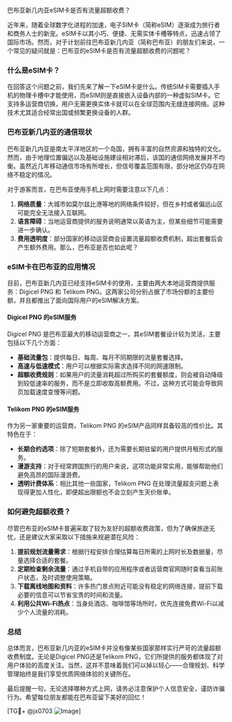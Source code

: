 巴布亚新几内亚eSIM卡是否有流量超额收费？

近年来，随着全球数字化进程的加速，电子SIM卡（简称eSIM）逐渐成为旅行者和商务人士的新宠。eSIM卡以其小巧、便捷、无需实体卡槽等特点，迅速占领了国际市场。然而，对于计划前往巴布亚新几内亚（简称巴布亚）的朋友们来说，一个常见的疑问就是：巴布亚的eSIM卡是否有流量超额收费的问题呢？

### 什么是eSIM卡？

在回答这个问题之前，我们先来了解一下eSIM卡是什么。传统SIM卡需要插入手机的物理卡槽中才能使用，而eSIM则是直接嵌入设备内部的一种虚拟SIM卡。它支持多运营商切换，用户无需更换实体卡就可以在全球范围内无缝连接网络。这种技术尤其适合经常出国或频繁更换设备的人群。

### 巴布亚新几内亚的通信现状

巴布亚新几内亚是南太平洋地区的一个岛国，拥有丰富的自然资源和独特的文化。然而，由于地理位置偏远以及基础设施建设相对滞后，该国的通信网络发展并不均衡。虽然近几年移动通信市场有所增长，但信号覆盖范围有限，部分地区仍存在网络不稳定的情况。

对于游客而言，在巴布亚使用手机上网时需要注意以下几点：
1. **网络质量**：大城市如莫尔兹比港等地的网络条件较好，但在乡村或者偏远山区可能完全无法接入互联网。
2. **语言障碍**：当地运营商提供的服务说明通常以英语为主，但某些细节可能需要进一步确认。
3. **费用透明度**：部分国家的移动运营商会设置流量超额收费机制，超出套餐后会产生额外费用。那么，巴布亚是否也如此呢？

### eSIM卡在巴布亚的应用情况

目前，巴布亚新几内亚已经支持eSIM卡的使用，主要由两大本地运营商提供服务：Digicel PNG 和 Telikom PNG。这两家公司分别占据了市场份额的主要份额，并且都推出了面向国际用户的eSIM解决方案。

#### Digicel PNG 的eSIM服务

Digicel PNG 是巴布亚最大的移动运营商之一，其eSIM套餐设计较为灵活，主要包括以下几个方面：
- **基础流量包**：提供每日、每周、每月不同期限的流量套餐选择。
- **高速与低速模式**：用户可以根据实际需求选择不同的网速限制。
- **超额收费规则**：如果用户的流量消耗超过所购买的套餐额度，则会被自动降级到较低速率的服务，而不是立即收取高额费用。不过，这种方式可能会导致网页加载速度变慢等问题。

#### Telikom PNG 的eSIM服务

作为另一家重要的运营商，Telikom PNG 的eSIM产品同样具备较高的性价比。其特色在于：
- **长期合约选项**：除了短期套餐外，还为需要长期驻留的用户提供月租形式的服务。
- **漫游支持**：对于经常跨国旅行的用户来说，这项功能非常实用，能够帮助他们避免高昂的国际漫游费。
- **透明计费体系**：相比其他一些国家，Telikom PNG 在处理流量超支问题上表现得更加人性化，即便超出限额也不会立刻产生天价账单。

### 如何避免超额收费？

尽管巴布亚的eSIM卡普遍采取了较为友好的超额收费政策，但为了确保旅途无忧，还是建议大家采取以下措施来规避潜在风险：

1. **提前规划流量需求**：根据行程安排合理估算每日所需的上网时长及数据量，尽量选择合适的套餐。
2. **定期检查剩余流量**：通过手机自带的应用程序或者运营商官网随时查看当前账户状态，及时调整使用策略。
3. **下载离线地图和资料**：许多热门景点附近可能没有稳定的网络连接，提前下载必要的信息可以节省宝贵的时间和流量。
4. **利用公共Wi-Fi热点**：当身处酒店、咖啡馆等场所时，优先连接免费Wi-Fi以减少个人流量的消耗。

### 总结

总体而言，巴布亚新几内亚的eSIM卡并没有像某些国家那样实行严苛的流量超额收费制度。无论是Digicel PNG还是Telikom PNG，它们所提供的服务都体现了对用户体验的高度关注。当然，这并不意味着我们可以掉以轻心——合理规划、科学管理始终是我们享受优质网络体验的关键所在。

最后提醒一句，无论选择哪种方式上网，请务必注意保护个人信息安全，谨防诈骗行为。希望每位朋友都能在巴布亚留下美好的回忆！

[TG💪+ @jx0703 ![Image](https://github.com/user-attachments/assets/dbca1d08-cadb-493c-b0ec-ad6f7a83f270)]